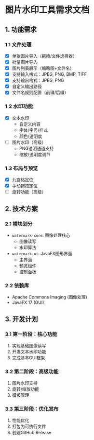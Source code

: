 # 图片水印工具需求文档

## 1. 功能需求

### 1.1 文件处理
- [x] 单张图片导入（拖拽/文件选择器）
- [x] 批量图片导入
- [x] 图片列表展示（缩略图+文件名）
- [x] 支持输入格式：JPEG, PNG, BMP, TIFF
- [x] 支持输出格式：JPEG, PNG
- [x] 自定义输出路径
- [x] 文件名规则配置（前缀/后缀）

### 1.2 水印功能
- [x] 文本水印
  - 自定义内容
  - 字体/字号/样式
  - 颜色/透明度
- [ ] 图片水印（高级）
  - PNG透明通道支持
  - 缩放/透明度调节

### 1.3 布局与预览
- [x] 九宫格定位
- [x] 手动拖拽定位
- [ ] 旋转功能（高级）

## 2. 技术方案

### 2.1 模块划分
- `watermark-core`: 图像处理核心
  - 图像读写
  - 水印算法
- `watermark-ui`: JavaFX图形界面
  - 主界面
  - 预览组件
  - 控制面板

### 2.2 依赖库
- Apache Commons Imaging (图像处理)
- JavaFX 17 (GUI)

## 3. 开发计划

### 3.1 第一阶段：核心功能
1. 实现基础图像读写
2. 开发文本水印功能
3. 完成基本GUI框架

### 3.2 第二阶段：高级功能
1. 图片水印支持
2. 旋转/缩放功能
3. 模板管理

### 3.3 第三阶段：优化发布
1. 性能优化
2. 打包为可执行文件
3. 创建GitHub Release